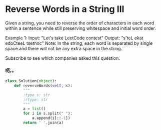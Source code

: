 # Reverse Words in a String III

Given a string, you need to reverse the order of characters in each word within a sentence while still preserving whitespace and initial word order.

Example 1:
Input: "Let's take LeetCode contest"
Output: "s'teL ekat edoCteeL tsetnoc"
Note: In the string, each word is separated by single space and there will not be any extra space in the string.

Subscribe to see which companies asked this question.

#### 呃。。

```python
class Solution(object):
    def reverseWords(self, s):
        """
        :type s: str
        :rtype: str
        """
        a = list()
        for i in s.split(" "):
            a.append(i[::-1])
        return ' '.join(a)
```
